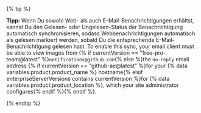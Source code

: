 {% tip %}

**Tipp:** Wenn Du sowohl Web- als auch E-Mail-Benachrichtigungen erhältst, kannst Du den Gelesen- oder Ungelesen-Status der Benachrichtigung automatisch synchronisieren, sodass Webbenachrichtigungen automatisch als gelesen markiert werden, sobald Du die entsprechende E-Mail-Benachrichtigung gelesen hast. To enable this sync, your email client must be able to view images from {% if currentVersion == "free-pro-team@latest" %}`notifications@github.com`{% else %}the `no-reply` email address {% if currentVersion == "github-ae@latest" %}for your {% data variables.product.product_name %} hostname{% elsif enterpriseServerVersions contains currentVersion %}for {% data variables.product.product_location %}, which your site administrator configures{% endif %}{% endif %}.

{% endtip %}
